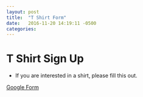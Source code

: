 ```yaml
---
layout: post
title:  "T Shirt Form"
date:   2016-11-20 14:19:11 -0500
categories:
---
```


# T Shirt Sign Up
- If you are interested in a shirt, please fill this out.

[Google Form](https://docs.google.com/forms/d/e/1FAIpQLScWAnI0nh3C8BrLdhkOylN25IZxcEDTo92uB410pDLExx4l5A/viewform)
